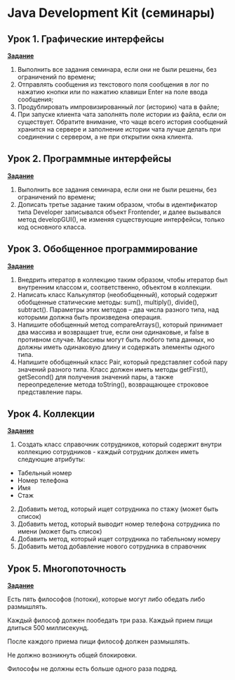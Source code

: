 # Java Development Kit (семинары)

## Урок 1. Графические интерфейсы

**[Задание](https://github.com/ivvi04/JavaDevKit/tree/master/src/main/java/ru/lakeevda/lesson1)**
1. Выполнить все задания семинара, если они не были решены, без ограничений по времени;
2. Отправлять сообщения из текстового поля сообщения в лог по нажатию кнопки или 
по нажатию клавиши Enter на поле ввода сообщения;
3. Продублировать импровизированный лог (историю) чата в файле;
4. При запуске клиента чата заполнять поле истории из файла, если он существует. Обратите внимание, 
что чаще всего история сообщений хранится на сервере и заполнение истории чата лучше делать при соединении с сервером, 
а не при открытии окна клиента.

## Урок 2. Программные интерфейсы

**[Задание](https://github.com/ivvi04/JavaDevKit/tree/master/src/main/java/ru/lakeevda/lesson2)**
1. Выполнить все задания семинара, если они не были решены, без ограничений по времени;
2. Дописать третье задание таким образом, чтобы в идентификатор типа Developer записывался объект Frontender, 
и далее вызывался метод developGUI(), не изменяя существующие интерфейсы, только код основного класса.

## Урок 3. Обобщенное программирование

**[Задание](https://github.com/ivvi04/JavaDevKit/tree/master/src/main/java/ru/lakeevda/lesson3)**
1. Внедрить итератор в коллекцию таким образом, чтобы итератор был внутренним классом 
и, соответственно, объектом в коллекции.
2. Написать класс Калькулятор (необобщенный), который содержит обобщенные статические методы: 
sum(), multiply(), divide(), subtract(). Параметры этих методов – два числа разного типа, над которыми должна быть произведена операция.
3. Напишите обобщенный метод compareArrays(), который принимает два массива и возвращает true, если они одинаковые, 
и false в противном случае. Массивы могут быть любого типа данных, но должны иметь одинаковую длину и содержать элементы одного типа.
4. Напишите обобщенный класс Pair, который представляет собой пару значений разного типа. 
Класс должен иметь методы getFirst(), getSecond() для получения значений пары, а также переопределение метода toString(), 
возвращающее строковое представление пары.

## Урок 4. Коллекции

**[Задание](https://github.com/ivvi04/JavaDevKit/tree/master/src/main/java/ru/lakeevda/lesson4)**
1. Создать класс справочник сотрудников, который содержит внутри коллекцию сотрудников - каждый сотрудник должен иметь следующие атрибуты:
- Табельный номер
- Номер телефона
- Имя
- Стаж
2. Добавить метод, который ищет сотрудника по стажу (может быть список)
3. Добавить метод, который выводит номер телефона сотрудника по имени (может быть список)
4. Добавить метод, который ищет сотрудника по табельному номеру
5. Добавить метод добавление нового сотрудника в справочник

## Урок 5. Многопоточность

**[Задание](https://github.com/ivvi04/JavaDevKit/tree/master/src/main/java/ru/lakeevda/lesson5)**

Есть пять философов (потоки), которые могут либо обедать либо размышлять.

Каждый философ должен пообедать три раза. Каждый прием пищи длиться 500 миллисекунд.

После каждого приема пищи философ должен размышлять.

Не должно возникнуть общей блокировки.

Философы не должны есть больше одного раза подряд.